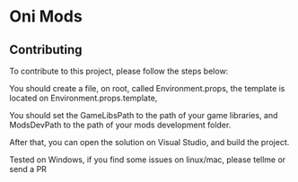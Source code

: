 # Oni Mods


## Contributing

To contribute to this project, please follow the steps below:

You should create a file, on root, called Environment.props, the template is located on Environment.props.template,

You should set the GameLibsPath to the path of your game libraries, and ModsDevPath to the path of your mods development folder.

After that, you can open the solution on Visual Studio, and build the project.


Tested on Windows, if you find some issues on linux/mac, please tellme or send a PR